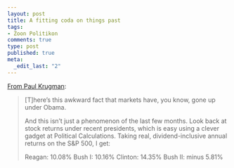 ```yaml
--- 
layout: post
title: A fitting coda on things past
tags: 
- Zoon Politikon
comments: true
type: post
published: true
meta: 
  _edit_last: "2"
---
```

<a href="http://krugman.blogs.nytimes.com/2009/11/11/the-agony-of-fox-business/">From Paul Krugman</a>:

<blockquote>[T]here’s this awkward fact that markets have, you know, gone up under Obama.

And this isn’t just a phenomenon of the last few months. Look back at stock returns under recent presidents, which is easy using a clever gadget at Political Calculations. Taking real, dividend-inclusive annual returns on the S&P 500, I get:

Reagan: 10.08%
Bush I: 10.16%
Clinton: 14.35%
Bush II: minus 5.81%
</blockquote>

